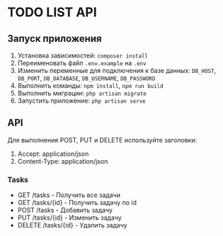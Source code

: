 # TODO LIST API

## Запуск приложения
1. Установка зависимостей: `composer install`
2. Переименовать файл `.env.example` на `.env`
3. Изменить переменные для подключения к базе данных: `DB_HOST`, `DB_PORT`, `DB_DATABASE`, `DB_USERNAME`, `DB_PASSWORD`
4. Выполнить команды: `npm install`, `npm run build`
5. Выполнить миграции: `php artisan migrate`
6. Запустить приложение: `php artisan serve`

## API

Для выполнения POST, PUT и DELETE используйте заголовки:
1. Accept: application/json
2. Content-Type: application/json

### Tasks

* GET /tasks - Получить все задачи
* GET /tasks/{id} - Получить задачу по id
* POST /tasks - Добавить задачу
* PUT /tasks/{id} - Изменить задачу
* DELETE /tasks/{id} - Удалить задачу


